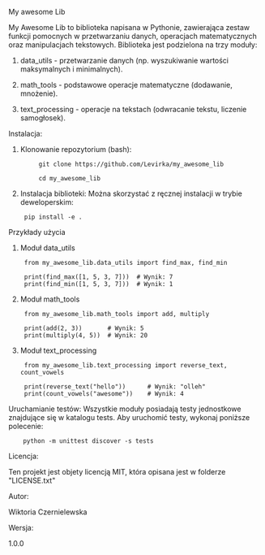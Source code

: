 My awesome Lib

My Awesome Lib to biblioteka napisana w Pythonie, zawierająca zestaw funkcji pomocnych w przetwarzaniu danych, operacjach matematycznych oraz manipulacjach tekstowych. Biblioteka jest podzielona na trzy moduły:

1) data_utils - przetwarzanie danych (np. wyszukiwanie wartości maksymalnych i minimalnych).

2) math_tools - podstawowe operacje matematyczne (dodawanie, mnożenie).

3) text_processing - operacje na tekstach (odwracanie tekstu, liczenie samogłosek).

Instalacja:

1) Klonowanie repozytorium (bash):

            git clone https://github.com/Levirka/my_awesome_lib
   
            cd my_awesome_lib

2) Instalacja biblioteki:
Można skorzystać z ręcznej instalacji w trybie deweloperskim:

        pip install -e .


Przykłady użycia
1) Moduł data_utils

        from my_awesome_lib.data_utils import find_max, find_min

        print(find_max([1, 5, 3, 7]))  # Wynik: 7
        print(find_min([1, 5, 3, 7]))  # Wynik: 1

2) Moduł math_tools

        from my_awesome_lib.math_tools import add, multiply

        print(add(2, 3))       # Wynik: 5
        print(multiply(4, 5))  # Wynik: 20

3) Moduł text_processing

        from my_awesome_lib.text_processing import reverse_text, count_vowels

        print(reverse_text("hello"))      # Wynik: "olleh"
        print(count_vowels("awesome"))    # Wynik: 4

Uruchamianie testów:
Wszystkie moduły posiadają testy jednostkowe znajdujące się w katalogu tests. Aby uruchomić testy, wykonaj poniższe polecenie:

        python -m unittest discover -s tests

Licencja:

Ten projekt jest objety licencją MIT, która opisana jest w folderze "LICENSE.txt"

Autor:

Wiktoria Czernielewska

Wersja:

1.0.0

